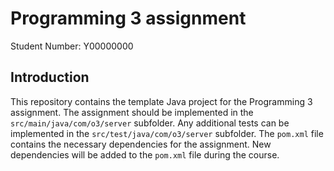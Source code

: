 # Programming 3 assignment

Student Number: Y00000000

## Introduction

This repository contains the template Java project for the Programming 3 assignment.
The assignment should be implemented in the `src/main/java/com/o3/server` subfolder.
Any additional tests can be implemented in the `src/test/java/com/o3/server` subfolder.
The `pom.xml` file contains the necessary dependencies for the assignment.
New dependencies will be added to the `pom.xml` file during the course.
